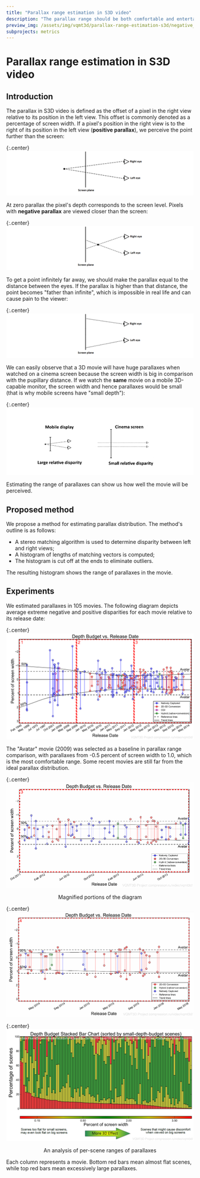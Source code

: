 ```yaml
---
title: "Parallax range estimation in S3D video"
description: "The parallax range should be both comfortable and entertaining for spectators."
preview_img: /assets/img/vqmt3d/parallax-range-estimation-s3d/negative_parallax.png
subprojects: metrics
---
```


# Parallax range estimation in S3D video

## Introduction

The parallax in S3D video is defined as the offset of a pixel in the right view relative to its position in the left view. This offset is commonly denoted as a percentage of screen width. If a pixel's position in the right view is to the right of its position in the left view (**positive parallax**), we perceive the point further than the screen:

{:.center}
![](/assets/img/vqmt3d/parallax-range-estimation-s3d/positive_parallax.png)

At zero parallax the pixel's depth corresponds to the screen level. Pixels with **negative parallax** are viewed closer than the screen:

{:.center}
![](/assets/img/vqmt3d/parallax-range-estimation-s3d/negative_parallax.png)

To get a point infinitely far away, we should make the parallax equal to the distance between the eyes. If the parallax is higher than that distance, the point becomes "father than infinite", which is impossible in real life and can cause pain to the viewer:

{:.center}
![](/assets/img/vqmt3d/parallax-range-estimation-s3d/infinite_parallax.png)

We can easily observe that a 3D movie will have huge parallaxes when watched on a cinema screen because the screen width is big in comparison with the pupillary distance. If we watch the **same** movie on a mobile 3D-capable monitor, the screen width and hence parallaxes would be small (that is why mobile screens have "small depth"):

{:.center}
![](/assets/img/vqmt3d/parallax-range-estimation-s3d/mobile_cinema.png)

Estimating the range of parallaxes can show us how well the movie will be perceived.

## Proposed method
We propose a method for estimating parallax distribution. The method's outline is as follows:
* A stereo matching algorithm is used to determine disparity between left and right views;
* A histogram of lengths of matching vectors is computed;
* The histogram is cut off at the ends to eliminate outliers.

The resulting histogram shows the range of parallaxes in the movie.

## Experiments
We estimated parallaxes in 105 movies. The following diagram depicts average extreme negative and positive disparities for each movie relative to its release date:

{:.center}
![](/assets/img/vqmt3d/parallax-range-estimation-s3d/depth_vs_release01.png)

The "Avatar" movie (2009) was selected as a baseline in parallax range comparison, with parallaxes from -0.5 percent of screen width to 1.0, which is the most comfortable range. Some recent movies are still far from the ideal parallax distribution.

{:.center}
![](/assets/img/vqmt3d/parallax-range-estimation-s3d/depth_vs_release02.png)
<div style="text-align: center;">Magnified portions of the diagram</div>

{:.center}
![](/assets/img/vqmt3d/parallax-range-estimation-s3d/depth_vs_release03.png)

{:.center}
![](/assets/img/vqmt3d/parallax-range-estimation-s3d/depth_scene_chart.png)
<div style="text-align: center;">An analysis of per-scene ranges of parallaxes</div>

Each column represents a movie. Bottom red bars mean almost flat scenes, while top red bars mean excessively large parallaxes.
